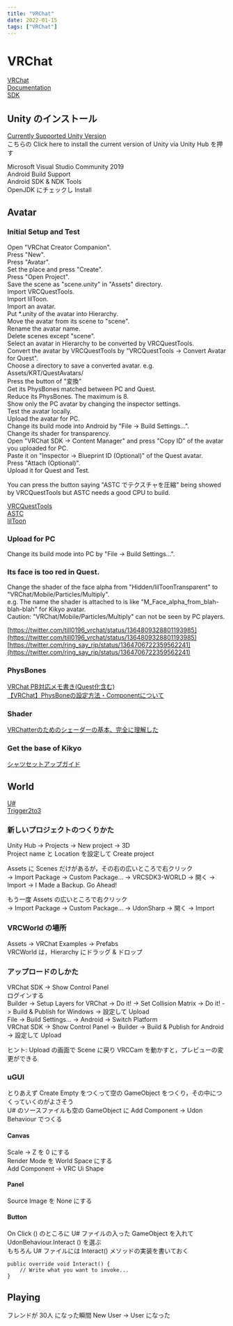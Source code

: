 ```yaml
---
title: "VRChat"
date: 2022-01-15
tags: ["VRChat"]
---
```


# VRChat

[VRChat](https://hello.vrchat.com/)  
[Documentation](https://docs.vrchat.com/docs)  
[SDK](https://vrchat.com/home/download)

## Unity のインストール

[Currently Supported Unity Version](https://docs.vrchat.com/docs/current-unity-version)  
こちらの Click here to install the current version of Unity via Unity Hub を押す

Microsoft Visual Studio Community 2019  
Android Build Support  
Android SDK & NDK Tools  
OpenJDK にチェックし Install

## Avatar

### Initial Setup and Test

Open "VRChat Creator Companion".  
Press "New".  
Press "Avatar".  
Set the place and press "Create".  
Press "Open Project".  
Save the scene as "scene.unity" in "Assets" directory.  
Import VRCQuestTools.  
Import lilToon.  
Import an avatar.  
Put *.unity of the avatar into Hierarchy.  
Move the avatar from its scene to "scene".  
Rename the avatar name.  
Delete scenes except "scene".  
Select an avatar in Hierarchy to be converted by VRCQuestTools.  
Convert the avatar by VRCQuestTools by "VRCQuestTools -> Convert Avatar for Quest".  
Choose a directory to save a converted avatar. e.g. Assets/KRT/QuestAvatars/  
Press the button of "変換"  
Get its PhysBones matched between PC and Quest.  
Reduce its PhysBones. The maximum is 8.  
Show only the PC avatar by changing the inspector settings.  
Test the avatar locally.  
Upload the avatar for PC.  
Change its build mode into Android by "File -> Build Settings...".  
Change its shader for transparency.  
Open "VRChat SDK -> Content Manager" and press "Copy ID" of the avatar you uploaded for PC.  
Paste it on "Inspector -> Blueprint ID (Optional)" of the Quest avatar.  
Press "Attach (Optional)".  
Upload it for Quest and Test.  

You can press the button saying "ASTC でテクスチャを圧縮" being showed by VRCQuestTools but ASTC needs a good CPU to build.  

[VRCQuestTools](https://kurotu.booth.pm/items/2436054)  
[ASTC](https://omega.hatenadiary.jp/entry/2019/07/24/032528)  
[lilToon](https://booth.pm/ja/items/3087170)  

### Upload for PC

Change its build mode into PC by "File -> Build Settings...".  

### Its face is too red in Quest.

Change the shader of the face alpha from "Hidden/lilToonTransparent" to "VRChat/Mobile/Particles/Multiply".  
e.g. The name the shader is attached to is like "M_Face_alpha_from_blah-blah-blah" for Kikyo avatar.  
Caution: "VRChat/Mobile/Particles/Multiply" can not be seen by PC players.  

[https://twitter.com/till0196_vrchat/status/1364809328801193985](https://twitter.com/till0196_vrchat/status/1364809328801193985)  
[https://twitter.com/ring_say_rip/status/1364706722359562241](https://twitter.com/ring_say_rip/status/1364706722359562241)  

### PhysBones

[VRChat PB対応メモ書き(Quest化含む)](https://note.com/hukube_vrc/n/n76ef8fb112c4)  
[【VRChat】PhysBoneの設定方法・Componentについて](https://signyamo.blog/phys-bone_component/)  

### Shader

[VRChatterのためのシェーダーの基本、完全に理解した](https://qiita.com/hirakichi/items/8282ff70c28548c0eb16)  

### Get the base of Kikyo

[シャツセットアップガイド](https://docs.google.com/document/d/1T8Dy269GhTnmI7LadW9rg5NTxkZfW4cXNv_3rgxh_YE/edit#heading=h.dd58ddyj1og8)  

## World

[U#](https://github.com/MerlinVR/UdonSharp)  
[Trigger2to3](https://www.wicurio.com/trigger2to3/)

### 新しいプロジェクトのつくりかた

Unity Hub -> Projects -> New project -> 3D  
Project name と Location を設定して Create project

Assets に Scenes だけがあるが，その右の広いところで右クリック  
-> Import Package -> Custom Package... -> VRCSDK3-WORLD -> 開く -> Import -> I Made a Backup. Go Ahead!

もう一度 Assets の広いところで右クリック  
-> Import Package -> Custom Package... -> UdonSharp -> 開く -> Import

### VRCWorld の場所

Assets -> VRChat Examples -> Prefabs  
VRCWorld は，Hierarchy にドラッグ & ドロップ

### アップロードのしかた

VRChat SDK -> Show Control Panel  
ログインする  
Builder -> Setup Layers for VRChat -> Do it! -> Set Collision Matrix -> Do it! -> Build & Publish for Windows -> 設定して Upload  
File -> Build Settings... -> Android -> Switch Platform  
VRChat SDK -> Show Control Panel -> Builder -> Build & Publish for Android -> 設定して Upload

ヒント: Upload の画面で Scene に戻り VRCCam を動かすと，プレビューの変更ができる

### uGUI

とりあえず Create Empty をつくって空の GameObject をつくり，その中につくっていくのがよさそう  
U# のソースファイルも空の GameObject に Add Component -> Udon Behaviour でつくる

#### Canvas

Scale -> Z を 0 にする  
Render Mode を World Space にする  
Add Component -> VRC Ui Shape

#### Panel

Source Image を None にする

#### Button

On Click () のところに U# ファイルの入った GameObject を入れて UdonBehaviour.Interact () を選ぶ  
もちろん U# ファイルには Interact() メソッドの実装を書いておく  

```
public override void Interact() {
    // Write what you want to invoke...
}
```

## Playing

フレンドが 30人 になった瞬間 New User -> User になった
